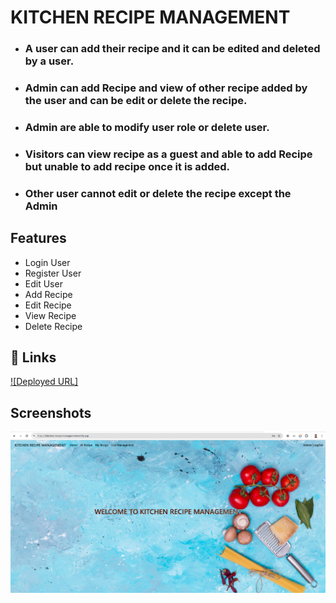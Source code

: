 
# KITCHEN RECIPE MANAGEMENT

- ### A user can add their recipe and it can be edited and deleted by a user.
- ### Admin can add Recipe and view of other recipe added by the user and can be edit or delete the recipe.
- ### Admin are able to modify user role or delete user.
- ### Visitors can view recipe as a guest and able to add Recipe but unable to add recipe once it is added.
- ### Other user cannot edit or delete the recipe except the Admin



## Features

- Login User
- Register User
- Edit User
- Add Recipe
- Edit Recipe
- View Recipe
- Delete Recipe


## 🔗 Links
[![Deployed URL]](https://kitechen-recipe-management.netlify.app/)



## Screenshots

![Home Page](./public/HomePage1.png)

